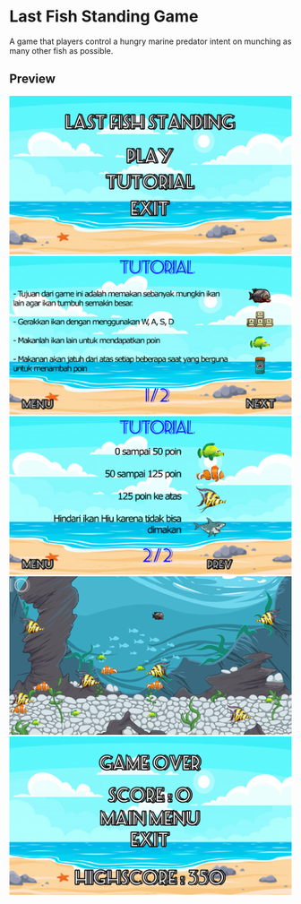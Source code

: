 # Last Fish Standing Game
A game that players control a hungry marine predator intent on munching as many other fish as possible.

## Preview
![](documentation/image1.png)
![](documentation/image2.png)
![](documentation/image3.png)
![](documentation/image5.png)
![](documentation/image4.png)
